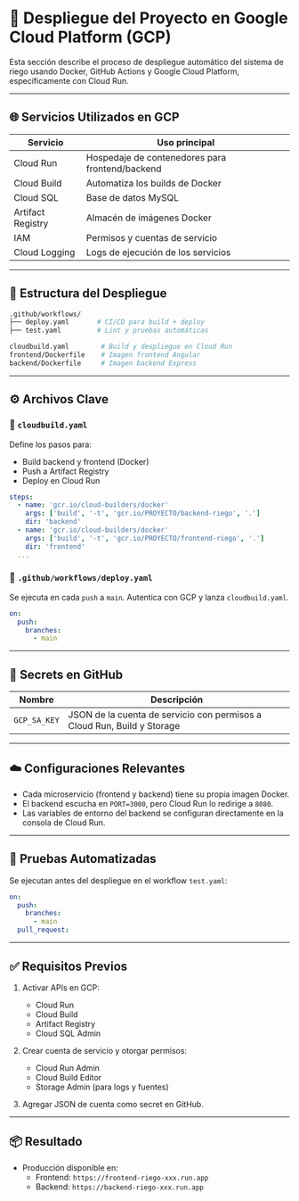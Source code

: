 # 🚀 Despliegue del Proyecto en Google Cloud Platform (GCP)

Esta sección describe el proceso de despliegue automático del sistema de riego usando Docker, GitHub Actions y Google Cloud Platform, específicamente con Cloud Run.

---

## 🌐 Servicios Utilizados en GCP

| Servicio             | Uso principal                                   |
|----------------------|--------------------------------------------------|
| Cloud Run            | Hospedaje de contenedores para frontend/backend |
| Cloud Build          | Automatiza los builds de Docker                 |
| Cloud SQL            | Base de datos MySQL                             |
| Artifact Registry    | Almacén de imágenes Docker                      |
| IAM                  | Permisos y cuentas de servicio                  |
| Cloud Logging        | Logs de ejecución de los servicios              |

---

## 🧱 Estructura del Despliegue

```bash
.github/workflows/
├── deploy.yaml       # CI/CD para build + deploy
├── test.yaml         # Lint y pruebas automáticas

cloudbuild.yaml        # Build y despliegue en Cloud Run
frontend/Dockerfile    # Imagen frontend Angular
backend/Dockerfile     # Imagen backend Express
```

---

## ⚙️ Archivos Clave

### 📁 `cloudbuild.yaml`

Define los pasos para:

- Build backend y frontend (Docker)
- Push a Artifact Registry
- Deploy en Cloud Run

```yaml
steps:
  - name: 'gcr.io/cloud-builders/docker'
    args: ['build', '-t', 'gcr.io/PROYECTO/backend-riego', '.']
    dir: 'backend'
  - name: 'gcr.io/cloud-builders/docker'
    args: ['build', '-t', 'gcr.io/PROYECTO/frontend-riego', '.']
    dir: 'frontend'
  ...
```

### 📁 `.github/workflows/deploy.yaml`

Se ejecuta en cada `push` a `main`. Autentica con GCP y lanza `cloudbuild.yaml`.

```yaml
on:
  push:
    branches:
      - main
```

---

## 🔐 Secrets en GitHub

| Nombre         | Descripción                           |
|----------------|----------------------------------------|
| `GCP_SA_KEY`   | JSON de la cuenta de servicio con permisos a Cloud Run, Build y Storage |

---

## ☁️ Configuraciones Relevantes

- Cada microservicio (frontend y backend) tiene su propia imagen Docker.
- El backend escucha en `PORT=3000`, pero Cloud Run lo redirige a `8080`.
- Las variables de entorno del backend se configuran directamente en la consola de Cloud Run.

---

## 🧪 Pruebas Automatizadas

Se ejecutan antes del despliegue en el workflow `test.yaml`:

```yaml
on:
  push:
    branches:
      - main
  pull_request:
```

---

## ✅ Requisitos Previos

1. Activar APIs en GCP:
   - Cloud Run
   - Cloud Build
   - Artifact Registry
   - Cloud SQL Admin

2. Crear cuenta de servicio y otorgar permisos:
   - Cloud Run Admin
   - Cloud Build Editor
   - Storage Admin (para logs y fuentes)

3. Agregar JSON de cuenta como secret en GitHub.

---

## 📦 Resultado

- Producción disponible en:
  - Frontend: `https://frontend-riego-xxx.run.app`
  - Backend: `https://backend-riego-xxx.run.app`